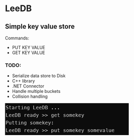 # LeeDB

## Simple key value store

Commands:

- PUT KEY VALUE
- GET KEY VALUE

### TODO:

- Serialize data store to Disk
- C++ library
- .NET Connector
- Handle multiple buckets
- Collision handling

![](screenshot.jpg)
